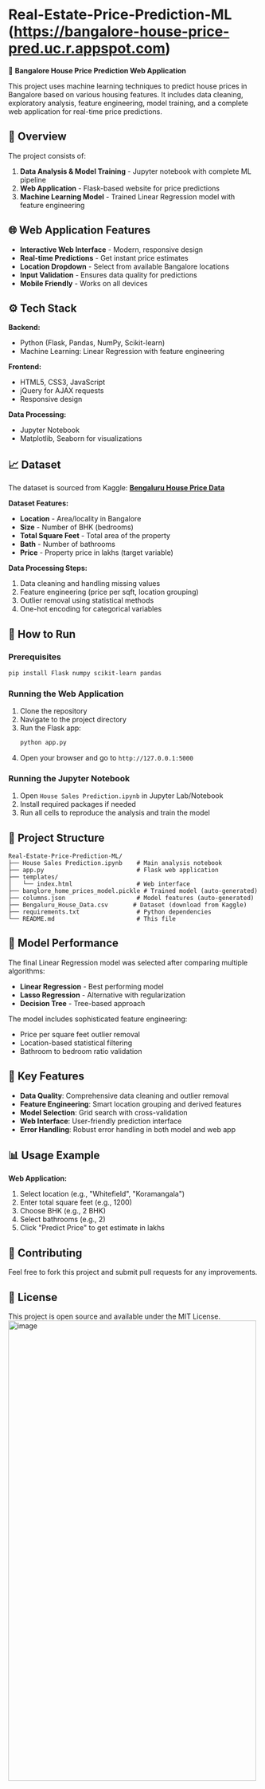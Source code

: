 # Real-Estate-Price-Prediction-ML (https://bangalore-house-price-pred.uc.r.appspot.com)

🏡 **Bangalore House Price Prediction Web Application**

This project uses machine learning techniques to predict house prices in Bangalore based on various housing features. It includes data cleaning, exploratory analysis, feature engineering, model training, and a complete web application for real-time price predictions.

## 📌 Overview

The project consists of:

1. **Data Analysis & Model Training** - Jupyter notebook with complete ML pipeline
2. **Web Application** - Flask-based website for price predictions
3. **Machine Learning Model** - Trained Linear Regression model with feature engineering

## 🌐 Web Application Features

- **Interactive Web Interface** - Modern, responsive design
- **Real-time Predictions** - Get instant price estimates
- **Location Dropdown** - Select from available Bangalore locations
- **Input Validation** - Ensures data quality for predictions
- **Mobile Friendly** - Works on all devices

## ⚙️ Tech Stack

**Backend:**

- Python (Flask, Pandas, NumPy, Scikit-learn)
- Machine Learning: Linear Regression with feature engineering

**Frontend:**

- HTML5, CSS3, JavaScript
- jQuery for AJAX requests
- Responsive design

**Data Processing:**

- Jupyter Notebook
- Matplotlib, Seaborn for visualizations

## 📈 Dataset

The dataset is sourced from Kaggle: **[Bengaluru House Price Data](https://www.kaggle.com/datasets/amitabhajoy/bengaluru-house-price-data)**

**Dataset Features:**

- **Location** - Area/locality in Bangalore
- **Size** - Number of BHK (bedrooms)
- **Total Square Feet** - Total area of the property
- **Bath** - Number of bathrooms
- **Price** - Property price in lakhs (target variable)

**Data Processing Steps:**

1. Data cleaning and handling missing values
2. Feature engineering (price per sqft, location grouping)
3. Outlier removal using statistical methods
4. One-hot encoding for categorical variables

## 🚀 How to Run

### Prerequisites

```bash
pip install Flask numpy scikit-learn pandas
```

### Running the Web Application

1. Clone the repository
2. Navigate to the project directory
3. Run the Flask app:
   ```bash
   python app.py
   ```
4. Open your browser and go to `http://127.0.0.1:5000`

### Running the Jupyter Notebook

1. Open `House Sales Prediction.ipynb` in Jupyter Lab/Notebook
2. Install required packages if needed
3. Run all cells to reproduce the analysis and train the model

## 📁 Project Structure

```
Real-Estate-Price-Prediction-ML/
├── House Sales Prediction.ipynb    # Main analysis notebook
├── app.py                          # Flask web application
├── templates/
│   └── index.html                  # Web interface
├── banglore_home_prices_model.pickle # Trained model (auto-generated)
├── columns.json                    # Model features (auto-generated)
├── Bengaluru_House_Data.csv       # Dataset (download from Kaggle)
├── requirements.txt                # Python dependencies
└── README.md                       # This file
```

## 🎯 Model Performance

The final Linear Regression model was selected after comparing multiple algorithms:

- **Linear Regression** - Best performing model
- **Lasso Regression** - Alternative with regularization
- **Decision Tree** - Tree-based approach

The model includes sophisticated feature engineering:

- Price per square feet outlier removal
- Location-based statistical filtering
- Bathroom to bedroom ratio validation

## 🌟 Key Features

- **Data Quality**: Comprehensive data cleaning and outlier removal
- **Feature Engineering**: Smart location grouping and derived features
- **Model Selection**: Grid search with cross-validation
- **Web Interface**: User-friendly prediction interface
- **Error Handling**: Robust error handling in both model and web app

## 📊 Usage Example

**Web Application:**

1. Select location (e.g., "Whitefield", "Koramangala")
2. Enter total square feet (e.g., 1200)
3. Choose BHK (e.g., 2 BHK)
4. Select bathrooms (e.g., 2)
5. Click "Predict Price" to get estimate in lakhs

## 🤝 Contributing

Feel free to fork this project and submit pull requests for any improvements.

## 📄 License

This project is open source and available under the MIT License.
<img width="498" height="924" alt="image" src="https://github.com/user-attachments/assets/0815a9bd-a956-4e0d-a0b1-f25169fd59f5" />

